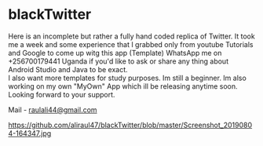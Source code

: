 # blackTwitter
Here is an incomplete but rather a fully hand coded replica of Twitter.
It took me a week and some experience that I grabbed only from youtube Tutorials and Google  to come up witg this app (Template) 
WhatsApp me on +256700179441 Uganda if you'd like to ask or share any thing about Android Studio and Java to be exact.  
I also want more templates for study purposes. Im still a beginner. 
Im also working on my own "MyOwn" App which ill be releasing anytime soon.  Looking forward to your support. 

Mail - raulali44@gmail.com

https://github.com/aliraul47/blackTwitter/blob/master/Screenshot_20190804-164347.jpg
